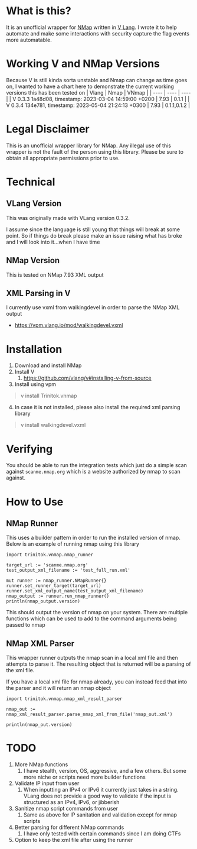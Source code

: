 # What is this?
It is an unofficial wrapper for [NMap](https://nmap.org/) written in [V Lang](https://vlang.io/).  I wrote it to help automate and make some interactions with security capture the flag events more automatable.

# Working V and NMap Versions
Because V is still kinda sorta unstable and Nmap can change as time goes on, I wanted to have a chart here to demonstrate the current working versions this has been tested on
| Vlang | Nmap | VNmap |
| ---- | ---- | ---- |
| V 0.3.3 1a48d08, timestamp: 2023-03-04 14:59:00 +0200 | 7.93 | 0.1.1 |
| V 0.3.4 134e781, timestamp: 2023-05-04 21:24:13 +0300 | 7.93 | 0.1.1,0.1.2 |

# Legal Disclaimer
This is an unofficial wrapper library for NMap.  Any illegal use of this wrapper is not the fault of the person using this library.  Please be sure to obtain all appropriate permissions prior to use.

# Technical
## VLang Version
This was originally made with VLang version 0.3.2.

I assume since the language is still young that things will break at some point. So if things do break please make an issue raising what has broke and I will look into it...when I have time
## NMap Version
This is tested on NMap 7.93 XML output
## XML Parsing in V
I currently use vxml from walkingdevel in order to parse the NMap XML output
- https://vpm.vlang.io/mod/walkingdevel.vxml

# Installation
1. Download and install NMap
1. Install V
    1. https://github.com/vlang/v#installing-v-from-source
1. Install using vpm
> v install Trinitok.vnmap
4.  In case it is not installed, please also install the required xml parsing library
> v install walkingdevel.vxml

# Verifying
You should be able to run the integration tests which just do a simple scan against `scanme.nmap.org` which is a website authorized by nmap to scan against.

# How to Use
## NMap Runner
This uses a builder pattern in order to run the installed version of nmap.  Below is an example of running nmap using this library
```
import trinitok.vnmap.nmap_runner

target_url := 'scanme.nmap.org'
test_output_xml_filename := 'test_full_run.xml'

mut runner := nmap_runner.NMapRunner{}
runner.set_runner_target(target_url)
runner.set_xml_output_name(test_output_xml_filename)
nmap_output := runner.run_nmap_runner()
println(nmap_output.version)
```
This should output the version of nmap on your system.  There are multiple functions which can be used to add to the command arguments being passed to nmap

## NMap XML Parser
This wrapper runner outputs the nmap scan in a local xml file and then attempts to parse it.  The resulting object that is returned will be a parsing of the xml file.

If you have a local xml file for nmap already, you can instead feed that into the parser and it will return an nmap object
```
import trinitok.vnmap.nmap_xml_result_parser

nmap_out := nmap_xml_result_parser.parse_nmap_xml_from_file('nmap_out.xml')

println(nmap_out.version)
```

# TODO
1. More NMap functions
    1. I have stealth, version, OS, aggressive, and a few others.  But some more niche or scripts need more builder functions
1. Validate IP input from user
    1. When inputting an IPv4 or IPv6 it currently just takes in a string.  VLang does not provide a good way to validate if the input is structured as an IPv4, IPv6, or jibberish
1. Sanitize nmap script commands from user
    1. Same as above for IP sanitation and validation except for nmap scripts
1. Better parsing for different NMap commands
    1. I have only tested with certain commands since I am doing CTFs
1. Option to keep the xml file after using the runner